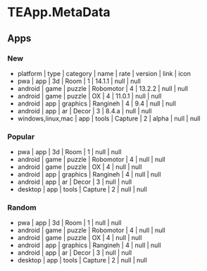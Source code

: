 # TEApp.MetaData
## Apps
### New
- platform          | type | category | name      | rate | version | link | icon
- pwa               | app  | 3d       | Room      | 1    | 14.1.1  | null | null
- android           | game | puzzle   | Robomotor | 4    | 13.2.2  | null | null
- android           | game | puzzle   | OX        | 4    | 11.0.1  | null | null
- android           | app  | graphics | Rangineh  | 4    | 9.4     | null | null
- android           | app  | ar       | Decor     | 3    | 8.4.a   | null | null
- windows,linux,mac | app  | tools    | Capture   | 2    | alpha   | null | null

### Popular
- pwa     | app  | 3d       | Room      | 1 | null | null
- android | game | puzzle   | Robomotor | 4 | null | null
- android | game | puzzle   | OX        | 4 | null | null
- android | app  | graphics | Rangineh  | 4 | null | null
- android | app  | ar       | Decor     | 3 | null | null
- desktop | app  | tools    | Capture   | 2 | null | null

### Random
- pwa     | app  | 3d       | Room      | 1 | null | null
- android | game | puzzle   | Robomotor | 4 | null | null
- android | game | puzzle   | OX        | 4 | null | null
- android | app  | graphics | Rangineh  | 4 | null | null
- android | app  | ar       | Decor     | 3 | null | null
- desktop | app  | tools    | Capture   | 2 | null | null
